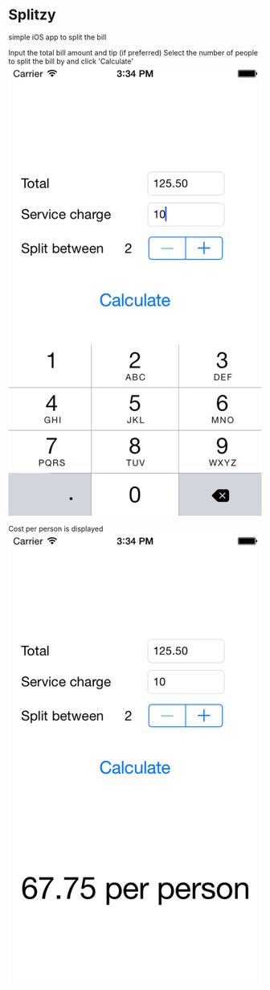 # Splitzy
simple iOS app to split the bill

Input the total bill amount and tip (if preferred)
Select the number of people to split the bill by and click 'Calculate'
![input](docs/screenie_input.png)

Cost per person is displayed
![result](docs/screenie_result.png)
